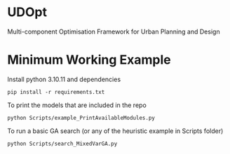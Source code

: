 # UDOpt
Multi-component Optimisation Framework for Urban Planning and Design

# Minimum Working Example

Install python 3.10.11 and dependencies
```
pip install -r requirements.txt
```

To print the models that are included in the repo
```
python Scripts/example_PrintAvailableModules.py
```

To run a basic GA search (or any of the heuristic example in Scripts folder)
```
python Scripts/search_MixedVarGA.py
```
